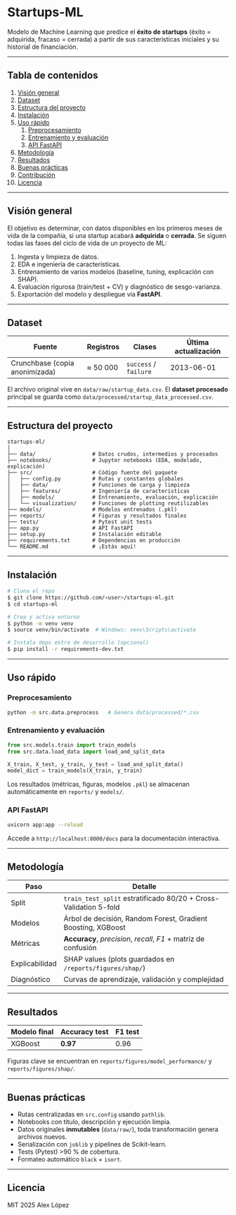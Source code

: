 # Startups-ML 

Modelo de Machine Learning que predice el **éxito de startups** (éxito = adquirida, fracaso = cerrada) a partir de sus características iniciales y su historial de financiación. 

---
## Tabla de contenidos
1. [Visión general](#visión-general)
2. [Dataset](#dataset)
3. [Estructura del proyecto](#estructura-del-proyecto)
4. [Instalación](#instalación)
5. [Uso rápido](#uso-rápido)
   1. [Preprocesamiento](#preprocesamiento)
   2. [Entrenamiento y evaluación](#entrenamiento-y-evaluación)
   3. [API FastAPI](#api-fastapi)
6. [Metodología](#metodología)
7. [Resultados](#resultados)
8. [Buenas prácticas](#buenas-prácticas)
9. [Contribución](#contribución)
10. [Licencia](#licencia)

---
## Visión general
El objetivo es determinar, con datos disponibles en los primeros meses de vida de la compañía, si una startup acabará **adquirida** o **cerrada**. Se siguen todas las fases del ciclo de vida de un proyecto de ML:

1. Ingesta y limpieza de datos.
2. EDA e ingeniería de características.
3. Entrenamiento de varios modelos (baseline, tuning, explicación con SHAP).
4. Evaluación rigurosa (train/test + CV) y diagnóstico de sesgo-varianza.
5. Exportación del modelo y despliegue vía **FastAPI**.

---
## Dataset
| Fuente | Registros | Clases | Última actualización |
|--------|-----------|--------|----------------------|
| Crunchbase (copia anonimizada) | ≈ 50 000 | `success` / `failure` | 2013-06-01 |

El archivo original vive en `data/raw/startup_data.csv`. El **dataset procesado** principal se guarda como `data/processed/startup_data_processed.csv`.

---
## Estructura del proyecto
```text
startups-ml/
│
├── data/                  # Datos crudos, intermedios y procesados
├── notebooks/             # Jupyter notebooks (EDA, modelado, explicación)
├── src/                   # Código fuente del paquete
│   ├── config.py          # Rutas y constantes globales
│   ├── data/              # Funciones de carga y limpieza
│   ├── features/          # Ingeniería de características
│   ├── models/            # Entrenamiento, evaluación, explicación
│   └── visualization/     # Funciones de plotting reutilizables
├── models/                # Modelos entrenados (.pkl)
├── reports/               # Figuras y resultados finales
├── tests/                 # Pytest unit tests
├── app.py                 # API FastAPI
├── setup.py               # Instalación editable
├── requirements.txt       # Dependencias en producción
└── README.md              # ¡Estás aquí!
```

---
## Instalación
```bash
# Clona el repo
$ git clone https://github.com/<user>/startups-ml.git
$ cd startups-ml

# Crea y activa entorno
$ python -m venv venv
$ source venv/bin/activate  # Windows: venv\Scripts\activate

# Instala deps extra de desarrollo (opcional)
$ pip install -r requirements-dev.txt
```

---
## Uso rápido
### Preprocesamiento
```bash
python -m src.data.preprocess   # Genera data/processed/*.csv
```

### Entrenamiento y evaluación
```python
from src.models.train import train_models
from src.data.load_data import load_and_split_data

X_train, X_test, y_train, y_test = load_and_split_data()
model_dict = train_models(X_train, y_train)
```
Los resultados (métricas, figuras, modelos `.pkl`) se almacenan automáticamente en `reports/` y `models/`.

### API FastAPI
```bash
uvicorn app:app --reload
```
Accede a `http://localhost:8000/docs` para la documentación interactiva.

---
## Metodología
| Paso | Detalle |
|------|---------|
| Split | `train_test_split` estratificado 80/20 + Cross-Validation 5-fold |
| Modelos | Árbol de decisión, Random Forest, Gradient Boosting, XGBoost |
| Métricas | **Accuracy**, *precision*, *recall*, *F1* + matriz de confusión |
| Explicabilidad | SHAP values (plots guardados en `/reports/figures/shap/`) |
| Diagnóstico | Curvas de aprendizaje, validación y complejidad |

---
## Resultados
| Modelo final | Accuracy test | F1 test |
|--------------|---------------|---------|
| XGBoost | **0.97** | 0.96 |

Figuras clave se encuentran en `reports/figures/model_performance/` y `reports/figures/shap/`.

---
## Buenas prácticas
- Rutas centralizadas en `src.config` usando `pathlib`.
- Notebooks con título, descripción y ejecución limpia.
- Datos originales **inmutables** (`data/raw/`), toda transformación genera archivos nuevos.
- Serialización con `joblib` y pipelines de Scikit-learn.
- Tests (Pytest) >90 % de cobertura.
- Formateo automático `black` + `isort`.

---
## Licencia
MIT 2025 Alex López
